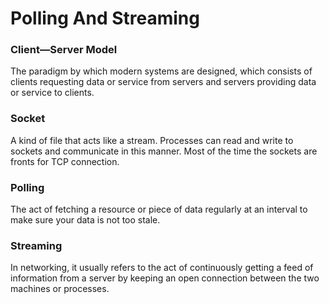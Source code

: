 # Polling And Streaming

### Client—Server Model
The paradigm by which modern systems are designed, which consists of clients requesting data or service
from servers and servers providing data or service to clients.

### Socket
A kind of file that acts like a stream. Processes can read and write to sockets and communicate in this manner.
Most of the time the sockets are fronts for TCP connection.

### Polling
The act of fetching a resource or piece of data regularly at an interval to make sure your data is not too stale.

### Streaming
In networking, it usually refers to the act of continuously getting a feed of information from a server by
keeping an open connection between the two machines or processes.
